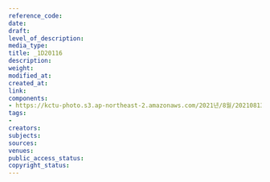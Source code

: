 ```yaml
---
reference_code: 
date: 
draft: 
level_of_description: 
media_type: 
title: _1D20116
description: 
weight: 
modified_at: 
created_at: 
link: 
components:
- https://kctu-photo.s3.ap-northeast-2.amazonaws.com/2021년/8월/20210813_8.13+5인미만+차별폐지+공동행동+개최/_1D20116.jpg
tags:
- 
creators: 
subjects: 
sources: 
venues: 
public_access_status: 
copyright_status: 
---
```

